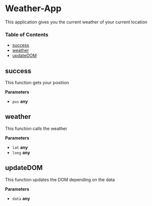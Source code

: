 # Weather-App

This application gives you the current weather of your current location

### Table of Contents

-   [success](#success)
-   [weather](#weather)
-   [updateDOM](#updatedom)

## success

This function gets your position

**Parameters**

-   `pos` **any** 

## weather

This function calls the weather

**Parameters**

-   `lat` **any** 
-   `long` **any** 

## updateDOM

This function updates the DOM depending on the data

**Parameters**

-   `data` **any** 
